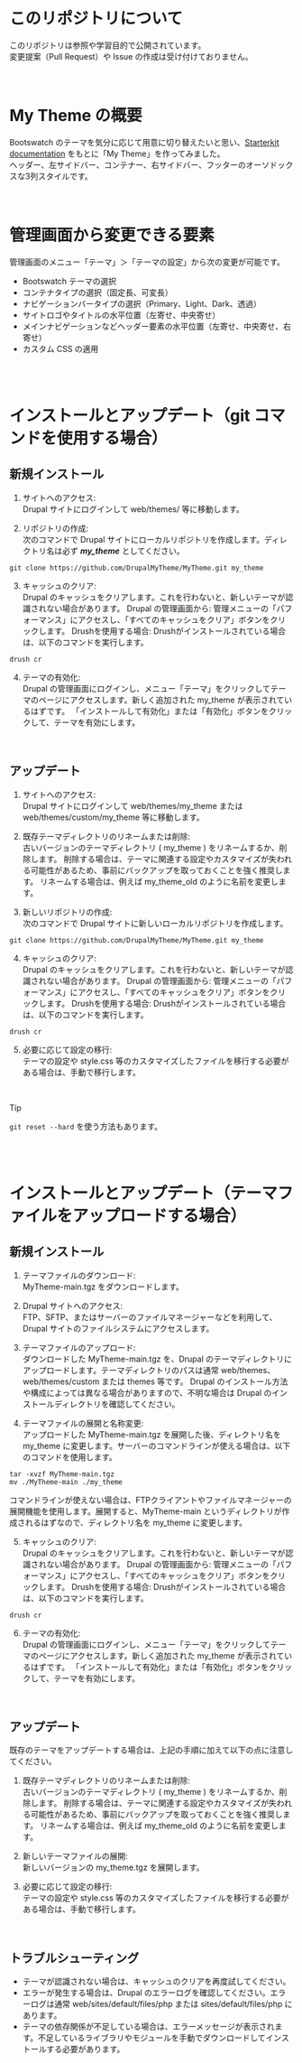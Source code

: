 # このリポジトリについて
このリポジトリは参照や学習目的で公開されています。  
変更提案（Pull Request）や Issue の作成は受け付けておりません。  
<br>
<br>

# My Theme の概要
Bootswatch のテーマを気分に応じて用意に切り替えたいと思い、[Starterkit documentation](https://www.drupal.org/docs/core-modules-and-themes/core-themes/starterkit-theme) をもとに「My Theme」を作ってみました。  
ヘッダー、左サイドバー、コンテナー、右サイドバー、フッターのオーソドックスな3列スタイルです。  
<br>
<br>

# 管理画面から変更できる要素
管理画面のメニュー「テーマ」＞「テーマの設定」から次の変更が可能です。

- Bootswatch テーマの選択
- コンテナタイプの選択（固定長、可変長）
- ナビゲーションバータイプの選択（Primary、Light、Dark、透過）
- サイトロゴやタイトルの水平位置（左寄せ、中央寄せ）
- メインナビゲーションなどヘッダー要素の水平位置（左寄せ、中央寄せ、右寄せ）
- カスタム CSS の適用  
<br>
<br>

# インストールとアップデート（git コマンドを使用する場合）
## 新規インストール

1. サイトへのアクセス:  
Drupal サイトにログインして web/themes/ 等に移動します。

2. リポジトリの作成:  
次のコマンドで Drupal サイトにローカルリポジトリを作成します。ディレクトリ名は必ず ***my_theme*** としてください。

```
git clone https://github.com/DrupalMyTheme/MyTheme.git my_theme
```

3. キャッシュのクリア:  
Drupal のキャッシュをクリアします。これを行わないと、新しいテーマが認識されない場合があります。
Drupal の管理画面から: 管理メニューの「パフォーマンス」にアクセスし、「すべてのキャッシュをクリア」ボタンをクリックします。
Drushを使用する場合: Drushがインストールされている場合は、以下のコマンドを実行します。

```
drush cr
```

4. テーマの有効化:  
Drupal の管理画面にログインし、メニュー「テーマ」をクリックしてテーマのページにアクセスします。新しく追加された my_theme が表示されているはずです。
「インストールして有効化」または「有効化」ボタンをクリックして、テーマを有効にします。

<br>

## アップデート

1. サイトへのアクセス:  
Drupal サイトにログインして web/themes/my_theme または web/themes/custom/my_theme 等に移動します。

2. 既存テーマディレクトリのリネームまたは削除:  
古いバージョンのテーマディレクトリ ( my_theme ) をリネームするか、削除します。
削除する場合は、テーマに関連する設定やカスタマイズが失われる可能性があるため、事前にバックアップを取っておくことを強く推奨します。
リネームする場合は、例えば my_theme_old のように名前を変更します。

3. 新しいリポジトリの作成:  
次のコマンドで Drupal サイトに新しいローカルリポジトリを作成します。

```
git clone https://github.com/DrupalMyTheme/MyTheme.git my_theme
```

4. キャッシュのクリア:  
Drupal のキャッシュをクリアします。これを行わないと、新しいテーマが認識されない場合があります。
Drupal の管理画面から: 管理メニューの「パフォーマンス」にアクセスし、「すべてのキャッシュをクリア」ボタンをクリックします。
Drushを使用する場合: Drushがインストールされている場合は、以下のコマンドを実行します。

```
drush cr
```

5. 必要に応じて設定の移行:  
テーマの設定や style.css 等のカスタマイズしたファイルを移行する必要がある場合は、手動で移行します。

<br>

> [!TIP]
> `git reset --hard` を使う方法もあります。

<br>
<br>


# インストールとアップデート（テーマファイルをアップロードする場合）
## 新規インストール

1. テーマファイルのダウンロード:  
MyTheme-main.tgz をダウンロードします。

2. Drupal サイトへのアクセス:  
FTP、SFTP、またはサーバーのファイルマネージャーなどを利用して、Drupal サイトのファイルシステムにアクセスします。

3. テーマファイルのアップロード:  
ダウンロードした MyTheme-main.tgz を、Drupal のテーマディレクトリにアップロードします。テーマディレクトリのパスは通常 web/themes、web/themes/custom または themes 等です。
Drupal のインストール方法や構成によっては異なる場合がありますので、不明な場合は Drupal のインストールディレクトリを確認してください。

4. テーマファイルの展開と名称変更:  
アップロードした MyTheme-main.tgz を展開した後、ディレクトリ名を my_theme に変更します。サーバーのコマンドラインが使える場合は、以下のコマンドを使用します。

```
tar -xvzf MyTheme-main.tgz
mv ./MyTheme-main ./my_theme
```

コマンドラインが使えない場合は、FTPクライアントやファイルマネージャーの展開機能を使用します。展開すると、MyTheme-main というディレクトリが作成されるはずなので、ディレクトリ名を my_theme に変更します。

5. キャッシュのクリア:  
Drupal のキャッシュをクリアします。これを行わないと、新しいテーマが認識されない場合があります。
Drupal の管理画面から: 管理メニューの「パフォーマンス」にアクセスし、「すべてのキャッシュをクリア」ボタンをクリックします。
Drushを使用する場合: Drushがインストールされている場合は、以下のコマンドを実行します。

```
drush cr
```

6. テーマの有効化:  
Drupal の管理画面にログインし、メニュー「テーマ」をクリックしてテーマのページにアクセスします。新しく追加された my_theme が表示されているはずです。
「インストールして有効化」または「有効化」ボタンをクリックして、テーマを有効にします。

<br>

## アップデート
既存のテーマをアップデートする場合は、上記の手順に加えて以下の点に注意してください。

1. 既存テーマディレクトリのリネームまたは削除:  
古いバージョンのテーマディレクトリ ( my_theme ) をリネームするか、削除します。
削除する場合は、テーマに関連する設定やカスタマイズが失われる可能性があるため、事前にバックアップを取っておくことを強く推奨します。
リネームする場合は、例えば my_theme_old のように名前を変更します。

2. 新しいテーマファイルの展開:  
新しいバージョンの my_theme.tgz を展開します。

3. 必要に応じて設定の移行:  
テーマの設定や style.css 等のカスタマイズしたファイルを移行する必要がある場合は、手動で移行します。

<br>

## トラブルシューティング
- テーマが認識されない場合は、キャッシュのクリアを再度試してください。
- エラーが発生する場合は、Drupal のエラーログを確認してください。エラーログは通常 web/sites/default/files/php または sites/default/files/php にあります。
- テーマの依存関係が不足している場合は、エラーメッセージが表示されます。不足しているライブラリやモジュールを手動でダウンロードしてインストールする必要があります。

<br>